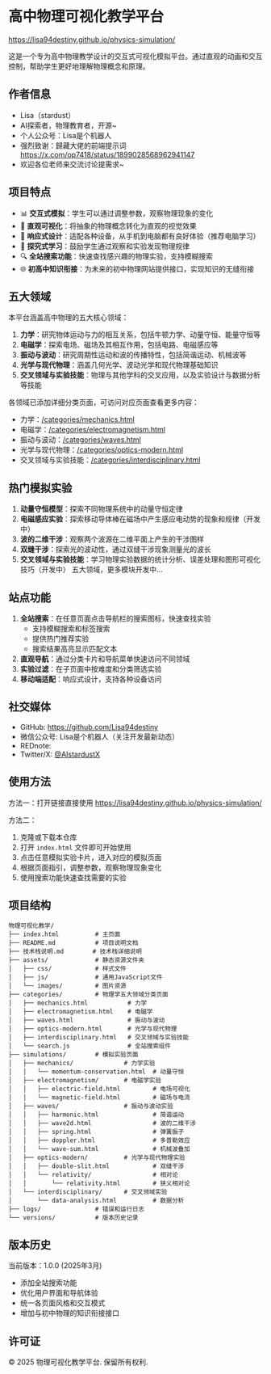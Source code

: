 # 高中物理可视化教学平台

<a href="https://lisa94destiny.github.io/physics-simulation/" target="_blank">https://lisa94destiny.github.io/physics-simulation/</a>

这是一个专为高中物理教学设计的交互式可视化模拟平台。通过直观的动画和交互控制，帮助学生更好地理解物理概念和原理。

## 作者信息

- Lisa（stardust）
- AI探索者，物理教育者，开源~
- 个人公众号：Lisa是个机器人
- 强烈致谢：歸藏大佬的前端提示词<a href="https://x.com/op7418/status/1899028568962941147" target="_blank">https://x.com/op7418/status/1899028568962941147</a>
- 欢迎各位老师来交流讨论提需求~

## 项目特点

- 📊 **交互式模拟**：学生可以通过调整参数，观察物理现象的变化
- 🎯 **直观可视化**：将抽象的物理概念转化为直观的视觉效果
- 📱 **响应式设计**：适配各种设备，从手机到电脑都有良好体验（推荐电脑学习）
- 🧠 **探究式学习**：鼓励学生通过观察和实验发现物理规律
- 🔍 **全站搜索功能**：快速查找感兴趣的物理实验，支持模糊搜索
- 🌐 **初高中知识衔接**：为未来的初中物理网站提供接口，实现知识的无缝衔接

## 五大领域

本平台涵盖高中物理的五大核心领域：

1. **力学**：研究物体运动与力的相互关系，包括牛顿力学、动量守恒、能量守恒等
2. **电磁学**：探索电场、磁场及其相互作用，包括电路、电磁感应等
3. **振动与波动**：研究周期性运动和波的传播特性，包括简谐运动、机械波等
4. **光学与现代物理**：涵盖几何光学、波动光学和现代物理基础知识
5. **交叉领域与实验技能**：物理与其他学科的交叉应用，以及实验设计与数据分析等技能

各领域已添加详细分类页面，可访问对应页面查看更多内容：
- 力学：<a href="./categories/mechanics.html" target="_blank">/categories/mechanics.html</a>
- 电磁学：<a href="./categories/electromagnetism.html" target="_blank">/categories/electromagnetism.html</a>
- 振动与波动：<a href="./categories/waves.html" target="_blank">/categories/waves.html</a>
- 光学与现代物理：<a href="./categories/optics-modern.html" target="_blank">/categories/optics-modern.html</a>
- 交叉领域与实验技能：<a href="./categories/interdisciplinary.html" target="_blank">/categories/interdisciplinary.html</a>

## 热门模拟实验

1. **动量守恒模型**：探索不同物理系统中的动量守恒定律
2. **电磁感应实验**：探索移动导体棒在磁场中产生感应电动势的现象和规律（开发中）
3. **波的二维干涉**：观察两个波源在二维平面上产生的干涉图样
4. **双缝干涉**：探索光的波动性，通过双缝干涉现象测量光的波长
5. **交叉领域与实验技能**：学习物理实验数据的统计分析、误差处理和图形可视化技巧（开发中）
五大领域，更多模块开发中...

## 站点功能

1. **全站搜索**：在任意页面点击导航栏的搜索图标，快速查找实验
   - 支持模糊搜索和标签搜索
   - 提供热门推荐实验
   - 搜索结果高亮显示匹配文本
2. **直观导航**：通过分类卡片和导航菜单快速访问不同领域
3. **实验过滤**：在子页面中按难度和分类筛选实验
4. **移动端适配**：响应式设计，支持各种设备访问

## 社交媒体

- GitHub: <a href="https://github.com/Lisa94destiny" target="_blank">https://github.com/Lisa94destiny</a>
- 微信公众号: Lisa是个机器人（关注开发最新动态）
- REDnote: 
- Twitter/X: <a href="https://x.com/AIstardustX" target="_blank">@AIstardustX</a>

## 使用方法

方法一：打开链接直接使用 <a href="https://lisa94destiny.github.io/physics-simulation/" target="_blank">https://lisa94destiny.github.io/physics-simulation/</a>

方法二：
1. 克隆或下载本仓库
2. 打开 `index.html` 文件即可开始使用
3. 点击任意模拟实验卡片，进入对应的模拟页面
4. 根据页面指引，调整参数，观察物理现象变化
5. 使用搜索功能快速查找需要的实验

## 项目结构

```
物理可视化教学/
├── index.html          # 主页面
├── README.md           # 项目说明文档
├── 技术栈说明.md        # 技术栈详细说明
├── assets/             # 静态资源文件夹
│   ├── css/            # 样式文件
│   ├── js/             # 通用JavaScript文件
│   └── images/         # 图片资源
├── categories/         # 物理学五大领域分类页面
│   ├── mechanics.html           # 力学
│   ├── electromagnetism.html    # 电磁学
│   ├── waves.html               # 振动与波动
│   ├── optics-modern.html       # 光学与现代物理
│   ├── interdisciplinary.html   # 交叉领域与实验技能
│   └── search.js                # 全站搜索组件
├── simulations/        # 模拟实验页面
│   ├── mechanics/              # 力学实验
│   │   └── momentum-conservation.html  # 动量守恒
│   ├── electromagnetism/       # 电磁学实验
│   │   ├── electric-field.html         # 电场可视化
│   │   └── magnetic-field.html         # 磁场与电流
│   ├── waves/                  # 振动与波动实验
│   │   ├── harmonic.html               # 简谐运动
│   │   ├── wave2d.html                 # 波的二维干涉
│   │   ├── spring.html                 # 弹簧振子
│   │   ├── doppler.html                # 多普勒效应
│   │   └── wave-sum.html               # 机械波叠加
│   ├── optics-modern/          # 光学与现代物理实验
│   │   ├── double-slit.html            # 双缝干涉
│   │   └── relativity/                 # 相对论
│   │       └── relativity.html         # 狭义相对论
│   └── interdisciplinary/      # 交叉领域实验
│       └── data-analysis.html          # 数据分析
├── logs/               # 错误和运行日志
└── versions/           # 版本历史记录
```

## 版本历史

当前版本：1.0.0 (2025年3月)
- 添加全站搜索功能
- 优化用户界面和导航体验
- 统一各页面风格和交互模式
- 增加与初中物理的知识衔接接口

## 许可证

© 2025 物理可视化教学平台. 保留所有权利.